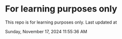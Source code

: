 # For learning purposes only
This repo is for learning purposes only.
Last updated at

Sunday, November 17, 2024 11:55:36 AM

